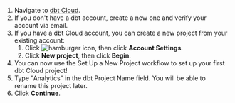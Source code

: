 1. Navigate to [dbt Cloud](https://cloud.getdbt.com).
2. If you don't have a dbt account, create a new one and verify your account via email.
3. If you have a dbt Cloud account, you can create a new project from your existing account:
    1. Click ![hamburger icon](/img/hamburger-icon.png), then click **Account Settings**.
    2. Click **New project**, then click **Begin**.
4. You can now use the Set Up a New Project workflow to set up your first dbt Cloud project!
5. Type "Analytics" in the dbt Project Name field. You will be able to rename this project later.
6. Click **Continue**.
